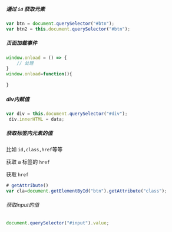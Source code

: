 ##### 通过 `id` 获取元素

```js
var btn = document.querySelector("#btn");
var btn2 = this.document.querySelector("#btn");
```

##### 页面加载事件

```js
window.onload = () => {
	// 处理
}
window.onload=function(){
    
}
```

##### div内赋值

```js
var div = this.document.querySelector("#div");
 div.innerHTML = data;
```

##### 获取标签内元素的值 

比如 `id,class,href`等等

获取 a 标签的 `href` 

获取 `href`

```js
# getAttribute()
var cla=document.getElementById("btn").getAttribute("class");
```

###### 获取input的值

```js
document.querySelector("#input").value;
```

